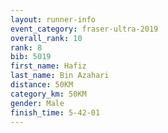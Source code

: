 ```yaml
---
layout: runner-info 
event_category: fraser-ultra-2019 
overall_rank: 10
rank: 8
bib: 5019
first_name: Hafiz
last_name: Bin Azahari
distance: 50KM
category_km: 50KM
gender: Male
finish_time: 5-42-01
---
```


